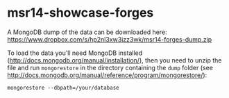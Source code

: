 msr14-showcase-forges
=====================

A MongoDB dump of the data can be downloaded here: https://www.dropbox.com/s/hp2nl3xw3jzz3wk/msr14-forges-dump.zip

To load the data you'll need MongoDB installed (http://docs.mongodb.org/manual/installation/), then you need to unzip the file and run `mongorestore` in the directory containing the `dump` folder (see http://docs.mongodb.org/manual/reference/program/mongorestore/):

```mongorestore --dbpath=/your/database```
